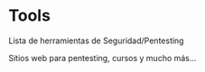 # Tools
Lista de herramientas de Seguridad/Pentesting

Sitios web para pentesting, cursos y mucho más...
